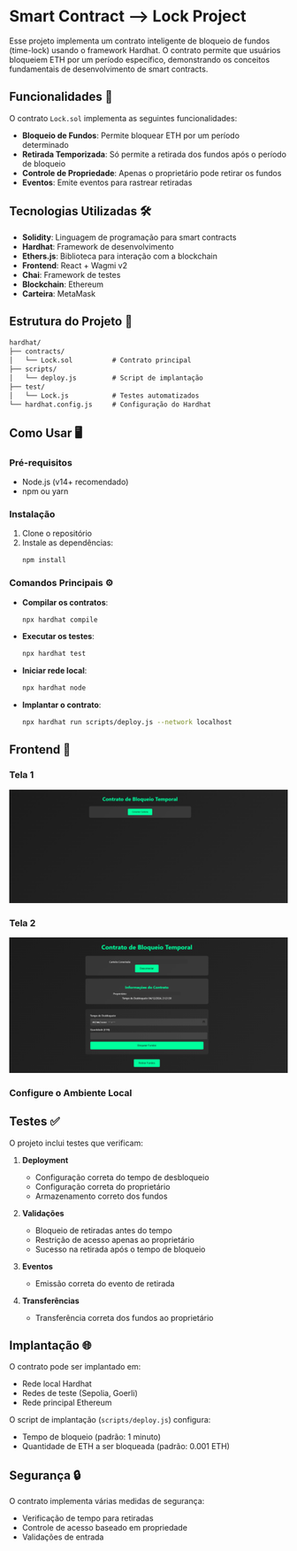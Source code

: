 # Smart Contract --> Lock Project

Esse projeto implementa um contrato inteligente de bloqueio de fundos (time-lock) usando o framework Hardhat. O contrato permite que usuários bloqueiem ETH por um período específico, demonstrando os conceitos fundamentais de desenvolvimento de smart contracts.

## Funcionalidades 🚀

O contrato `Lock.sol` implementa as seguintes funcionalidades:

- **Bloqueio de Fundos**: Permite bloquear ETH por um período determinado
- **Retirada Temporizada**: Só permite a retirada dos fundos após o período de bloqueio
- **Controle de Propriedade**: Apenas o proprietário pode retirar os fundos
- **Eventos**: Emite eventos para rastrear retiradas

## Tecnologias Utilizadas 🛠️

- **Solidity**: Linguagem de programação para smart contracts
- **Hardhat**: Framework de desenvolvimento
- **Ethers.js**: Biblioteca para interação com a blockchain
- **Frontend**: React + Wagmi v2
- **Chai**: Framework de testes
- **Blockchain**: Ethereum
- **Carteira**: MetaMask

## Estrutura do Projeto 📁 

```
hardhat/
├── contracts/
│   └── Lock.sol          # Contrato principal
├── scripts/
│   └── deploy.js         # Script de implantação
├── test/
│   └── Lock.js           # Testes automatizados
└── hardhat.config.js     # Configuração do Hardhat
```

## Como Usar 🖥️

### Pré-requisitos

- Node.js (v14+ recomendado)
- npm ou yarn

### Instalação

1. Clone o repositório
2. Instale as dependências:
   ```bash
   npm install
   ```
 
### Comandos Principais ⚙️

- **Compilar os contratos**:
  ```bash
  npx hardhat compile
  ```

- **Executar os testes**:
  ```bash
  npx hardhat test
  ```

- **Iniciar rede local**:
  ```bash
  npx hardhat node
  ```

- **Implantar o contrato**:
  ```bash
  npx hardhat run scripts/deploy.js --network localhost
  ```

  
## Frontend 🎨

### Tela 1
![Tela 1](images/tela1.png)

### Tela 2
![Tela 2](images/tela2.png)

### Configure o Ambiente Local

## Testes ✅

O projeto inclui testes que verificam:

1. **Deployment**
   - Configuração correta do tempo de desbloqueio
   - Configuração correta do proprietário
   - Armazenamento correto dos fundos

2. **Validações**
   - Bloqueio de retiradas antes do tempo
   - Restrição de acesso apenas ao proprietário
   - Sucesso na retirada após o tempo de bloqueio

3. **Eventos**
   - Emissão correta do evento de retirada

4. **Transferências**
   - Transferência correta dos fundos ao proprietário

## Implantação 🌐

O contrato pode ser implantado em:

- Rede local Hardhat
- Redes de teste (Sepolia, Goerli)
- Rede principal Ethereum

O script de implantação (`scripts/deploy.js`) configura:
- Tempo de bloqueio (padrão: 1 minuto)
- Quantidade de ETH a ser bloqueada (padrão: 0.001 ETH)

## Segurança 🔒

O contrato implementa várias medidas de segurança:

- Verificação de tempo para retiradas
- Controle de acesso baseado em propriedade
- Validações de entrada

